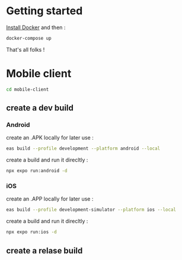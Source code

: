 # Getting started

[Install Docker](https://www.docker.com/products/docker-desktop/) and then :

```sh
docker-compose up
```

That's all folks !

# Mobile client

```sh
cd mobile-client
```

## create a dev build

### Android

create an .APK locally for later use :

```sh
eas build --profile development --platform android --local
```

create a build and run it direcltly :

```sh
npx expo run:android -d
```

### iOS

create an .APP locally for later use :

```sh
eas build --profile development-simulator --platform ios --local
```

create a build and run it direcltly :

```sh
npx expo run:ios -d
```

## create a relase build
